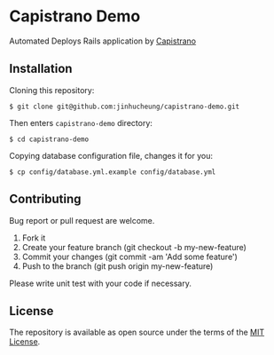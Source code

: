 # Capistrano Demo

Automated Deploys Rails application by [Capistrano](https://github.com/capistrano/capistrano)

## Installation

Cloning this repository:

```
$ git clone git@github.com:jinhucheung/capistrano-demo.git
```

Then enters `capistrano-demo` directory:

```
$ cd capistrano-demo
```

Copying database configuration file, changes it for you:

```
$ cp config/database.yml.example config/database.yml
```

## Contributing

Bug report or pull request are welcome.

1. Fork it
2. Create your feature branch (git checkout -b my-new-feature)
3. Commit your changes (git commit -am 'Add some feature')
4. Push to the branch (git push origin my-new-feature)

Please write unit test with your code if necessary.

## License

The repository is available as open source under the terms of the [MIT License](MIT-LICENSE).